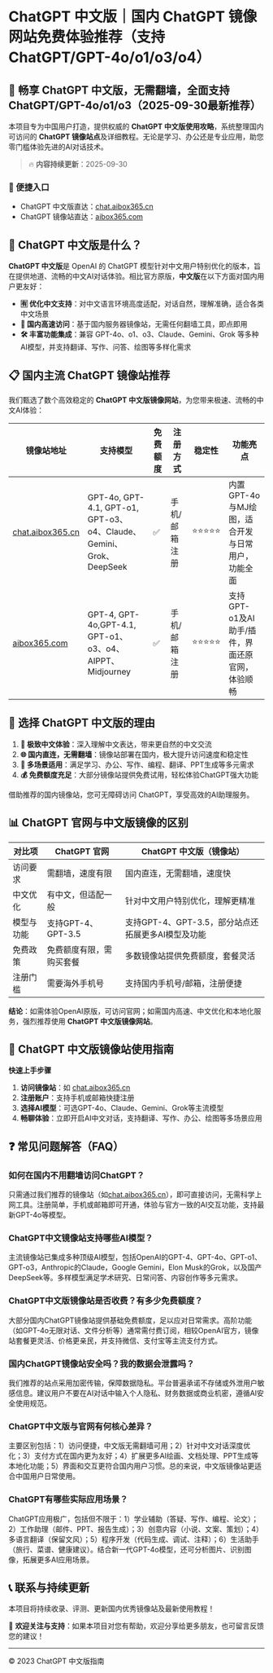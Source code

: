 # ChatGPT 中文版｜国内 ChatGPT 镜像网站免费体验推荐（支持 ChatGPT/GPT-4o/o1/o3/o4）

## 📢 畅享 ChatGPT 中文版，无需翻墙，全面支持 ChatGPT/GPT-4o/o1/o3（2025-09-30最新推荐）

本项目专为中国用户打造，提供权威的 **ChatGPT 中文版使用攻略**，系统整理国内可访问的 **ChatGPT 镜像站点**及详细教程。无论是学习、办公还是专业应用，助您零门槛体验先进的AI对话技术。

> 🔥 **内容持续更新**：2025-09-30

### 🚀 便捷入口

- ChatGPT 中文版直达：[chat.aibox365.cn](https://chat.aibox365.cn)
- ChatGPT 镜像站直达：[aibox365.com](https://aibox365.com)

## 🤔 ChatGPT 中文版是什么？

**ChatGPT 中文版**是 OpenAI 的 ChatGPT 模型针对中文用户特别优化的版本，旨在提供地道、流畅的中文AI对话体验。相比官方原版，**中文版**在以下方面对国内用户更友好：

- **🈶 优化中文支持**：对中文语言环境高度适配，对话自然，理解准确，适合各类中文场景
- **🚀 国内高速访问**：基于国内服务器镜像站，无需任何翻墙工具，即点即用
- **🛠️ 丰富功能集成**：兼容 GPT-4o、o1、o3、Claude、Gemini、Grok 等多种AI模型，并支持翻译、写作、问答、绘图等多样化需求

## 📋 国内主流 ChatGPT 镜像站推荐

我们甄选了数个高效稳定的 **ChatGPT 中文版镜像网站**，为您带来极速、流畅的中文AI体验：

| 镜像站地址 | 支持模型 | 免费额度 | 注册方式 | 稳定性 | 功能亮点 |
|------------|----------|----------|----------|--------|----------|
| [chat.aibox365.cn](https://chat.aibox365.cn) | GPT-4o, GPT-4.1, GPT-o1, GPT-o3、o4、Claude、Gemini、Grok、DeepSeek | ✅ | 手机/邮箱注册 | ⭐⭐⭐⭐⭐ | 内置GPT-4o与MJ绘图，适合开发与日常用户，功能全面 |
| [aibox365.com](https://aibox365.com) | GPT-4, GPT-4o,GPT-4.1, GPT-o1、o3、o4、AIPPT、Midjourney | ✅ | 手机/邮箱注册 | ⭐⭐⭐⭐⭐ | 支持GPT-o1及AI助手/插件，界面还原官网，体验顺畅 |

## 🌟 选择 ChatGPT 中文版的理由

1. **📝 极致中文体验**：深入理解中文表达，带来更自然的中文交流
2. **🌐 国内直连，无需翻墙**：镜像站部署在国内，极大提升访问速度和稳定性
3. **🎯 多场景适用**：满足学习、办公、写作、编程、翻译、PPT生成等多元需求
4. **💰 免费额度充足**：大部分镜像站提供免费试用，轻松体验ChatGPT强大功能

借助推荐的国内镜像站，您可无障碍访问 ChatGPT，享受高效的AI助理服务。

## 📊 ChatGPT 官网与中文版镜像的区别

| 对比项 | ChatGPT 官网 | ChatGPT 中文版（镜像站） |
|--------|--------------|----------------------------|
| 访问要求 | 需翻墙，速度有限 | 国内直连，无需翻墙，速度快 |
| 中文优化 | 有中文，但适配一般 | 针对中文用户特别优化，理解更精准 |
| 模型与功能 | 支持GPT-4、GPT-3.5 | 支持GPT-4、GPT-3.5，部分站点还拓展更多AI模型及功能 |
| 免费政策 | 免费额度有限，需购买套餐 | 多数镜像站提供免费额度，套餐灵活 |
| 注册门槛 | 需要海外手机号 | 支持国内手机号/邮箱，注册便捷 |

**结论**：如需体验OpenAI原版，可访问官网；如需国内高速、中文优化和本地化服务，强烈推荐使用 **ChatGPT 中文版镜像网站**。

## 📝 ChatGPT 中文版镜像站使用指南

**快速上手步骤**

1. **访问镜像站**：如 [chat.aibox365.cn](https://chat.aibox365.cn)
2. **注册账户**：支持手机或邮箱快捷注册
3. **选择AI模型**：可选GPT-4o、Claude、Gemini、Grok等主流模型
4. **畅聊体验**：立即开启AI中文对话，支持翻译、写作、办公、绘图等多场景应用

## ❓ 常见问题解答（FAQ）

### 如何在国内不用翻墙访问ChatGPT？

只需通过我们推荐的镜像站（如[chat.aibox365.cn](https://chat.aibox365.cn)），即可直接访问，无需科学上网工具。注册简单，手机或邮箱即可开通，体验与官方一致的AI交互功能，支持最新GPT-4o等模型。

### ChatGPT中文镜像站支持哪些AI模型？

主流镜像站已集成多种顶级AI模型，包括OpenAI的GPT-4、GPT-4o、GPT-o1、GPT-o3，Anthropic的Claude，Google Gemini，Elon Musk的Grok，以及国产DeepSeek等。多样模型满足学术研究、日常问答、内容创作等多元需求。

### ChatGPT中文版镜像站是否收费？有多少免费额度？

大部分国内ChatGPT镜像站提供基础免费额度，足以应对日常需求。高阶功能（如GPT-4o无限对话、文件分析等）通常需付费订阅，相较OpenAI官方，镜像站套餐更灵活、价格更亲民，并支持微信、支付宝等主流支付方式。

### 国内ChatGPT镜像站安全吗？我的数据会泄露吗？

我们推荐的站点采用加密传输，保障数据隐私。平台普遍承诺不存储或外泄用户敏感信息。建议用户不要在AI对话中输入个人隐私、财务数据或商业机密，遵循AI安全使用规范。

### ChatGPT中文版与官网有何核心差异？

主要区别包括：1）访问便捷，中文版无需翻墙可用；2）针对中文对话深度优化；3）支付方式在国内更为友好；4）扩展更多AI绘画、文档处理、PPT生成等本地化功能；5）界面和交互更符合国内用户习惯。总的来说，中文版镜像站更适合中国用户日常使用。

### ChatGPT有哪些实际应用场景？

ChatGPT应用极广，包括但不限于：1）学业辅助（答疑、写作、编程、论文）；2）工作助理（邮件、PPT、报告生成）；3）创意内容（小说、文案、策划）；4）多语言翻译（保留文风）；5）程序开发（代码生成、调试、注释）；6）生活助手（旅行、菜谱、健康建议）。结合新一代GPT-4o模型，还可分析图片、识别图像，拓展更多AI应用场景。

## 📞 联系与持续更新

本项目将持续收录、评测、更新国内优秀镜像站及最新使用教程！

🌟 **欢迎关注与支持**：如果本项目对您有帮助，欢迎分享给更多朋友，也可留言反馈您的建议！

---

© 2023 ChatGPT 中文版指南
